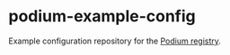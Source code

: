 # podium-example-config

Example configuration repository for the [Podium registry](https://github.com/thehyve/podium-registry).

